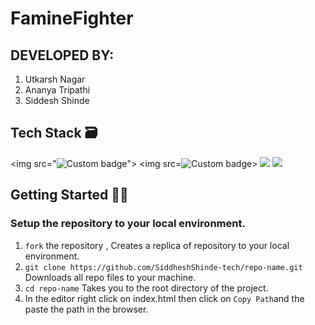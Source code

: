 # FamineFighter

## DEVELOPED BY:

1. Utkarsh Nagar
2. Ananya Tripathi
3. Siddesh Shinde

## Tech Stack 🗃

<img src="<img alt="Custom badge" src="https://img.shields.io/endpoint?color=Yellow&label=Firebase">"> <img src=<img alt="Custom badge" src="https://img.shields.io/endpoint?color=Yellow&label=HTML5">> <img src="https://img.shields.io/endpoint?color=Yellow&label=CSS3"> <img src="https://img.shields.io/endpoint?color=Yellow&label=Javascript">

## Getting Started 👨‍💻

### Setup the repository to your local environment.

1. `fork` the repository , Creates a replica of repository to your local environment.
2. `git clone https://github.com/SiddheshShinde-tech/repo-name.git` Downloads all repo files to your machine.
3. `cd repo-name` Takes you to the root directory of the project.
4. In the editor right click on index.html then click on `Copy Path`and the paste the path in the browser.
